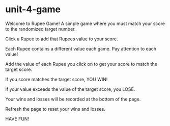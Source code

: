 # unit-4-game

Welcome to Rupee Game! A simple game where you must match your score to the randomized target number.

Click a Rupee to add that Rupees value to your score.

Each Rupee contains a different value each game. Pay attention to each value!

Add the value of each Rupee you click on to get your score to match the target score.

If you score matches the target score, YOU WIN!

If your value exceeds the value of the target score, you LOSE.

Your wins and losses will be recorded at the bottom of the page.

Refresh the page to reset your wins and losses.

HAVE FUN!